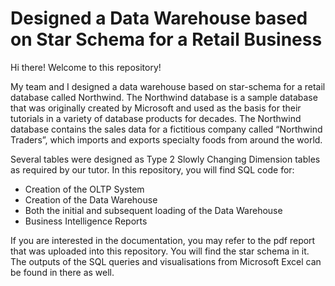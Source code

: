 # Designed a Data Warehouse based on Star Schema for a Retail Business
Hi there! Welcome to this repository!<br/>

My team and I designed a data warehouse based on star-schema for a retail database called Northwind.
The Northwind database is a sample database that was originally created by Microsoft and used as the basis for their tutorials in a variety of
database products for decades. The Northwind database contains the sales data for a fictitious company called “Northwind Traders”, which
imports and exports specialty foods from around the world.

Several tables were designed as Type 2 Slowly Changing Dimension tables as required by our tutor. 
In this repository, you will find SQL code for:
<ul>
  <li>Creation of the OLTP System</li>
  <li>Creation of the Data Warehouse</li>
  <li>Both the initial and subsequent loading of the Data Warehouse</li>
  <li>Business Intelligence Reports</li>  
</ul>

If you are interested in the documentation, you may refer to the pdf report that was uploaded into this repository. You will find the star schema in it. The outputs of the SQL queries and visualisations from Microsoft Excel can be found in there as well.  
